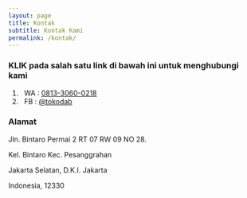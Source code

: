 ```yaml
---
layout: page
title: Kontak
subtitle: Kontak Kami
permalink: /kontak/
---
```


<h3>KLIK pada salah satu link di bawah ini untuk menghubungi kami</h3>

<ol class="mt3">
	<li><i class="fa fa-whatsapp fa-lg green" aria-hidden="true"></i>&nbsp; WA : <a href="https://api.whatsapp.com/send?phone=6281330600218&amp;text=Halo%20tokodab.com" onclick="klikPesan()" title="Klik untuk chat WA">0813-3060-0218</a></li>
	<li><i class="fa fa-facebook-square fa-lg blue" aria-hidden="true"></i>&nbsp; FB : <a href="https://m.me/tokodab" onclick="klikPesan()" title="Klik untuk ke Facebook Toko Dab">@tokodab</a></li>
</ol>

<h3>Alamat</h3>

<p>Jln. Bintaro Permai 2 RT 07 RW 09 NO 28.</p>
<p>Kel. Bintaro Kec. Pesanggrahan</p>
<p>Jakarta Selatan, D.K.I. Jakarta</p>
<p>Indonesia, 12330</p>

